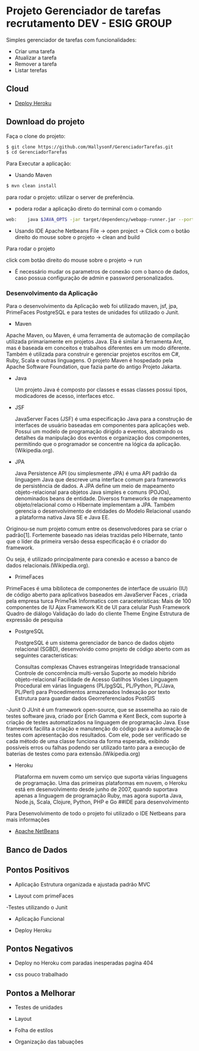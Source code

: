 # Projeto Gerenciador de tarefas recrutamento DEV - ESIG GROUP

Simples gerenciador de tarefas com funcionalidades:

- Criar uma tarefa
- Atualizar a tarefa
- Remover a tarefa
- Listar terefas

## Cloud

* [ Deploy Heroku ](https://gerenciatar.herokuapp.com/ )

## Download do projeto

Faça o clone do projeto:

```bash
$ git clone https://github.com/HallysonF/GerenciadorTarefas.git
$ cd GerenciadorTarefas
```
Para Executar a aplicação:

- Usando Maven

```bash
$ mvn clean install

```
para rodar o projeto: utilizar o server de preferência.
- podera rodar a aplicação direto do terminal com o comando

```bash
web:    java $JAVA_OPTS -jar target/dependency/webapp-runner.jar --port $PORT target/*.war

```

- Usando IDE Apache Netbeans
File -> open project -> Click com o botão direito do mouse sobre o projeto -> clean and build

Para rodar o projeto 

click com botão direito do mouse sobre o projeto -> run

* É necessário mudar os parametros de conexão com o banco de dados, caso possua configuração de admin e password personalizados.

### Desenvolvimento da Aplicação

Para o desenvolvimento da Aplicação web foi utilizado maven, jsf,  jpa, PrimeFaces PostgreSQL e para testes de unidades foi utilizado o Junit.
- Maven 

Apache Maven, ou Maven, é uma ferramenta de automação de compilação utilizada primariamente em projetos Java. Ela é similar à ferramenta Ant, mas é baseada em conceitos e trabalhos diferentes em um modo diferente. Também é utilizada para construir e gerenciar projetos escritos em C#, Ruby, Scala e outras linguagens. O projeto Maven é hospedado pela Apache Software Foundation, que fazia parte do antigo Projeto Jakarta.

- Java

  Um projeto Java é composto por classes e essas classes possui tipos, modicadores de acesso, interfaces etcc.

- JSF
  
  JavaServer Faces (JSF) é uma especificação Java para a construção de interfaces de usuário baseadas em componentes para aplicações web. Possui um modelo de programação dirigido a eventos, abstraindo os detalhes da manipulação dos eventos e organização dos componentes, permitindo que o programador se concentre na lógica da aplicação.(Wikipedia.org).
  
  
- JPA

  Java Persistence API (ou simplesmente JPA) é uma API padrão da linguagem Java que descreve uma interface comum para frameworks de persistência de dados. A JPA define um meio de mapeamento objeto-relacional para objetos Java simples e comuns (POJOs), denominados beans de entidade. Diversos frameworks de mapeamento objeto/relacional como o Hibernate implementam a JPA. Também gerencia o desenvolvimento de entidades do Modelo Relacional usando a plataforma nativa Java SE e Java EE.

Originou-se num projeto comum entre os desenvolvedores para se criar o padrão[1]. Fortemente baseado nas ideias trazidas pelo Hibernate, tanto que o líder da primeira versão dessa especificação é o criador do framework.

Ou seja, é utilizado principalmente para conexão e acesso a banco de dados relacionais.(Wikipedia.org).


- PrimeFaces

 PrimeFaces é uma biblioteca de componentes de interface de usuário (IU) de código aberto para aplicativos baseados em JavaServer Faces , criada pela empresa turca PrimeTek Informatics com caraceteristicas:
    Mais de 100 componentes de IU
    Ajax Framework
    Kit de UI para celular
    Push Framework
    Quadro de diálogo
    Validação do lado do cliente
    Theme Engine
    Estrutura de expressão de pesquisa
  
  
- PostgreSQL

  PostgreSQL é um sistema gerenciador de banco de dados objeto relacional (SGBD), desenvolvido como projeto de código aberto com as seguintes caracteristicas:

  Consultas complexas
  Chaves estrangeiras
  Integridade transacional
  Controle de concorrência multi-versão
  Suporte ao modelo híbrido objeto-relacional
  Facilidade de Acesso
  Gatilhos
  Visões
  Linguagem Procedural em várias linguagens (PL/pgSQL, PL/Python, PL/Java, PL/Perl) para Procedimentos armazenados
  Indexação por texto
  Estrutura para guardar dados Georreferenciados PostGIS

-Junit
  O JUnit é um framework open-source, que se assemelha ao raio de testes software java, criado por Erich Gamma e Kent Beck, com suporte à criação de testes automatizados na linguagem de programação Java.
Esse framework facilita a criação e manutenção do código para a automação de testes com apresentação dos resultados. Com ele, pode ser verificado se cada método de uma classe funciona da forma esperada, exibindo possíveis erros ou falhas podendo ser utilizado tanto para a execução de baterias de testes como para extensão.(Wikipedia.org)
- Heroku

  Plataforma em nuvem como um serviço que suporta várias linguagens de programação. Uma das primeiras plataformas em nuvem, o Heroku está em desenvolvimento desde junho de 2007, quando suportava apenas a linguagem de programação Ruby, mas agora suporta Java, Node.js, Scala, Clojure, Python, PHP e Go
##IDE para desenvolvimento

Para Desenvolvimento de todo o projeto foi utilizado o IDE Netbeans para mais informações
* [Apache NetBeans](https://netbeans.apache.org/)
## Banco de Dados


## Pontos Positivos

- Aplicação Estrutura organizada e ajustada padrão MVC

- Layout com primeFaces

-Testes utilizando o Junit

- Aplicação Funcional

- Deploy Heroku

## Pontos Negativos

- Deploy no Heroku com paradas inesperadas pagína 404

- css pouco trabalhado

## Pontos a Melhorar

- Testes de unidades

- Layout

- Folha de estilos

- Organização das tabuações
